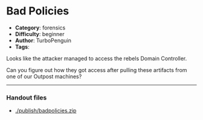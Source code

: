Bad Policies
======================

- **Category**: forensics
- **Difficulty**: beginner
- **Author**: TurboPenguin
- **Tags**: 

Looks like the attacker managed to access the rebels Domain Controller. 

Can you figure out how they got access after pulling these artifacts from one of our Outpost machines?

---

### Handout files

- [./publish/badpolicies.zip](./publish/badpolicies.zip)
